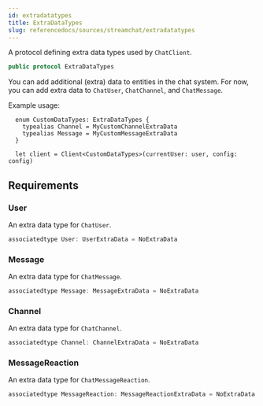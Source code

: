 ```yaml
---
id: extradatatypes 
title: ExtraDataTypes
slug: referencedocs/sources/streamchat/extradatatypes
---
```


A protocol defining extra data types used by `ChatClient`.

``` swift
public protocol ExtraDataTypes 
```

You can add additional (extra) data to entities in the chat system. For now, you can add extra data to `ChatUser`,
`ChatChannel`, and `ChatMessage`.

Example usage:

``` 
  enum CustomDataTypes: ExtraDataTypes {
    typealias Channel = MyCustomChannelExtraData
    typealias Message = MyCustomMessageExtraData
  }

  let client = Client<CustomDataTypes>(currentUser: user, config: config)
```

## Requirements

### User

An extra data type for `ChatUser`.

``` swift
associatedtype User: UserExtraData = NoExtraData
```

### Message

An extra data type for `ChatMessage`.

``` swift
associatedtype Message: MessageExtraData = NoExtraData
```

### Channel

An extra data type for `ChatChannel`.

``` swift
associatedtype Channel: ChannelExtraData = NoExtraData
```

### MessageReaction

An extra data type for `ChatMessageReaction`.

``` swift
associatedtype MessageReaction: MessageReactionExtraData = NoExtraData
```
